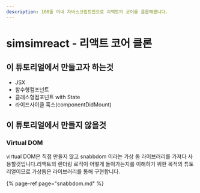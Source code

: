 ```yaml
---
description: 100줄 이내 자바스크립트만으로 리액트의 코어를 클론해봅니다.
---
```


# simsimreact - 리액트 코어 클론

## 이 튜토리얼에서 만들고자 하는것 

* JSX
* 함수형컴포넌트
* 클래스형컴포넌트 with State
* 라이프사이클 훅스\(componentDidMount\)

## 이 튜토리얼에서 만들지 않을것

### Virtual DOM

virtual DOM은 직접 만들지 않고 snabbdom 이라는 가상 돔 라이브러리를 가져다 사용할것입니다.리액트의 렌더링 로직이 어떻게 돌아가는지를 이해하기 위한 목적의 튜토리얼이므로 가상돔은 라이브러리를 통해 구현합니다. 

{% page-ref page="snabbdom.md" %}







